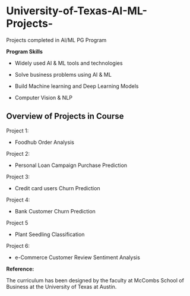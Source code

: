 # University-of-Texas-AI-ML-Projects-
Projects completed in AI/ML PG Program 

**Program Skills**

- Widely used AI & ML tools and technologies

- Solve business problems using AI & ML 

- Build Machine learning and Deep Learning Models 

- Computer Vision & NLP


## Overview of Projects in Course

Project 1:

- Foodhub Order Analysis 


Project 2:

- Personal Loan Campaign Purchase Prediction 


Project 3: 

- Credit card users Churn Prediction 


Project 4: 

- Bank Customer Churn Prediction 


Project 5 

- Plant Seedling Classification 


Project 6:

- e-Commerce Customer Review Sentiment Analysis


**Reference:**

The curriculum has been designed by the faculty at McCombs School of Business at the University of Texas at Austin.
